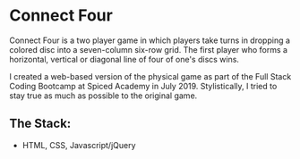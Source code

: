 # Connect Four

Connect Four is a two player game in which players take turns in dropping a colored disc into a seven-column six-row grid. The first player who forms a horizontal, vertical or diagonal line of four of one's discs wins.

I created a web-based version of the physical game as part of the Full Stack Coding Bootcamp at Spiced Academy in July 2019. Stylistically, I tried to stay true as much as possible to the original game.

## The Stack:

- HTML, CSS, Javascript/jQuery
